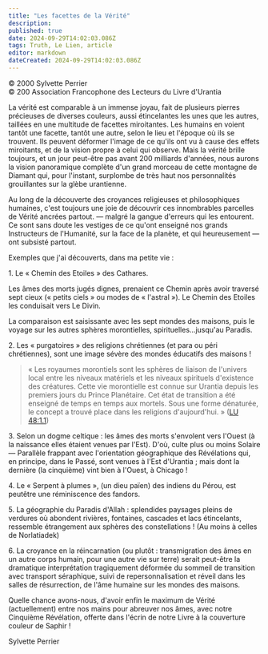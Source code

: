 ```yaml
---
title: "Les facettes de la Vérité"
description: 
published: true
date: 2024-09-29T14:02:03.086Z
tags: Truth, Le Lien, article
editor: markdown
dateCreated: 2024-09-29T14:02:03.086Z
---
```


<p class="v-card v-sheet theme--light grey lighten-3 px-2">© 2000 Sylvette Perrier<br>© 200 Association Francophone des Lecteurs du Livre d'Urantia</p>

La vérité est comparable à un immense joyau, fait de plusieurs pierres précieuses de diverses couleurs, aussi étincelantes les unes que les autres, taillées en une multitude de facettes miroitantes. Les humains en voient tantôt une facette, tantôt une autre, selon le lieu et l'époque où ils se trouvent. Ils peuvent déformer l'image de ce qu'ils ont vu à cause des effets miroitants, et de la vision propre à celui qui observe. Mais la vérité brille toujours, et un jour peut-être pas avant 200 milliards d'années, nous aurons la vision panoramique complète d'un grand morceau de cette montagne de Diamant qui, pour l'instant, surplombe de très haut nos personnalités grouillantes sur la glèbe urantienne.

Au long de la découverte des croyances religieuses et philosophiques humaines, c'est toujours une joie de découvrir ces innombrables parcelles de Vérité ancrées partout. — malgré la gangue d'erreurs qui les entourent. Ce sont sans doute les vestiges de ce qu'ont enseigné nos grands Instructeurs de l'Humanité, sur la face de la planète, et qui heureusement — ont subsisté partout.

Exemples que j'ai découverts, dans ma petite vie :

1\. Le « Chemin des Etoiles » des Cathares.

Les âmes des morts jugés dignes, prenaient ce Chemin après avoir traversé sept cieux (« petits ciels » ou modes de « l'astral »). Le Chemin des Etoiles les conduisait vers Le Divin.

La comparaison est saisissante avec les sept mondes des maisons, puis le voyage sur les autres sphères morontielles, spirituelles...jusqu'au Paradis.

2\. Les « purgatoires » des religions chrétiennes (et para ou péri chrétiennes), sont une image sévère des mondes éducatifs des maisons !

> « Les royaumes morontiels sont les sphères de liaison de l'univers local entre les niveaux matériels et les niveaux spirituels d'existence des créatures. Cette vie morontielle est connue sur Urantia depuis les premiers jours du Prince Planétaire. Cet état de transition a été enseigné de temps en temps aux mortels. Sous une forme dénaturée, le concept a trouvé place dans les religions d'aujourd'hui. » ([LU 48:1.1](/fr/The_Urantia_Book/48#p1_1))

3\. Selon un dogme celtique : les âmes des morts s'envolent vers l'Ouest (à la naissance elles étaient venues par l'Est). D'où, culte plus ou moins Solaire — Parallèle frappant avec l'orientation géographique des Révélations qui, en principe, dans le Passé, sont venues à l'Est d'Urantia ; mais dont la dernière (la cinquième) vint bien à l'Ouest, à Chicago !

4\. Le « Serpent à plumes », (un dieu païen) des indiens du Pérou, est peutêtre une réminiscence des fandors.

5\. La géographie du Paradis d'Allah : splendides paysages pleins de verdures où abondent rivières, fontaines, cascades et lacs étincelants, ressemble étrangement aux sphères des constellations ! (Au moins à celles de Norlatiadek)

6\. La croyance en la réincarnation (ou plutôt : transmigration des âmes en un autre corps humain, pour une autre vie sur terre) serait peut-être la dramatique interprétation tragiquement déformée du sommeil de transition avec transport séraphique, suivi de repersonnalisation et réveil dans les salles de résurrection, de l'âme humaine sur les mondes des maisons.

Quelle chance avons-nous, d'avoir enfin le maximum de Vérité (actuellement) entre nos mains pour abreuver nos âmes, avec notre Cinquième Révélation, offerte dans l'écrin de notre Livre à la couverture couleur de Saphir !

Sylvette Perrier